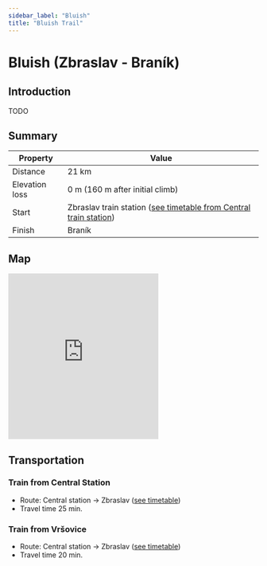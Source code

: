 ```yaml
---
sidebar_label: "Bluish"
title: "Bluish Trail"
---
```


# Bluish (Zbraslav - Braník)

## Introduction

TODO

## Summary

| Property | Value |
| --- | --- |
| Distance | 21 km |
| Elevation loss | 0 m (160 m after initial climb) |
| Start | Zbraslav train station ([see timetable from Central train station](https://idos.idnes.cz/vlakyautobusymhdvse/spojeni/vysledky/?f=Praha%20hl.n.&fc=100003&t=Praha-Zbraslav&tc=100003&direct=true&af=true&trt=150,151,152,153&fcs=3)) |
| Finish | Braník |

## Map

<iframe src="https://en.frame.mapy.cz/s/gosavodelo" width="60%" height="333" frameborder="0"></iframe>

## Transportation

### Train from Central Station

- Route: Central station -> Zbraslav ([see timetable](https://idos.idnes.cz/vlakyautobusymhdvse/spojeni/vysledky/?f=Praha%20hl.n.&fc=100003&t=Praha-Zbraslav&tc=100003&direct=true&af=true&trt=150,151,152,153&fcs=3))
- Travel time 25 min.

### Train from Vršovice

- Route: Central station -> Zbraslav ([see timetable](https://idos.idnes.cz/vlakyautobusymhdvse/spojeni/vysledky/?f=Praha-Vr%C5%A1ovice&fc=100003&t=Praha-Zbraslav&tc=100003&direct=true&af=true&trt=150,151,152,153&fcs=3))
- Travel time 20 min.


